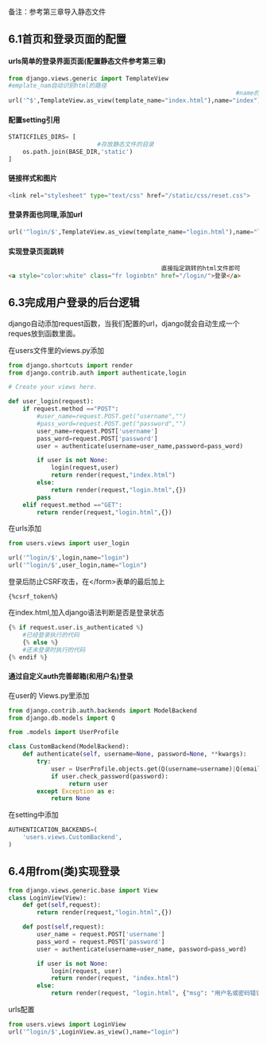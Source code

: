 备注：参考第三章导入静态文件

## 6.1首页和登录页面的配置

#### urls简单的登录界面页面\(配置静态文件参考第三章\)

```py
from django.views.generic import TemplateView
#emplate_nam自动识别html的路径
                                                                #name的名字随意
url('^$',TemplateView.as_view(template_name="index.html"),name="index")
```

#### 配置setting引用

```py
STATICFILES_DIRS= [
                         #存放静态文件的目录    
    os.path.join(BASE_DIR,'static')
]
```

#### 链接样式和图片

```py
<link rel="stylesheet" type="text/css" href="/static/css/reset.css">
```

#### 登录界面也同理,添加url

```py
url('^login/$',TemplateView.as_view(template_name="login.html"),name="login")
```

#### 实现登录页面跳转

```html
                                           直接指定跳转的html文件即可
<a style="color:white" class="fr loginbtn" href="/login/">登录</a>
```

## 6.3完成用户登录的后台逻辑

django自动添加request函数，当我们配置的url，django就会自动生成一个reques放到函数里面。

在users文件里的views.py添加

```py
from django.shortcuts import render
from django.contrib.auth import authenticate,login

# Create your views here.

def user_login(request):
    if request.method =="POST":
        #user_name=request.POST.get("username","")
        #pass_word=request.POST.get("password","")
        user_name=request.POST['username']
        pass_word=request.POST['password']
        user = authenticate(username=user_name,password=pass_word)

        if user is not None:
            login(request,user)
            return render(request,"index.html")
        else:
            return render(request,"login.html",{})
        pass
    elif request.method =="GET":
        return render(request,"login.html",{})
```

在urls添加

```py
from users.views import user_login

url('^login/$',login,name="login")
url('^login/$',user_login,name="login")
```

登录后防止CSRF攻击，在&lt;/form&gt;表单的最后加上

```
{%csrf_token%}
```

在index.html,加入django语法判断是否是登录状态

```py
{% if request.user.is_authenticated %}
    #已经登录执行的代码
    {% else %}
    #还未登录时执行的代码
{% endif %}
```

#### 通过自定义auth完善邮箱\(和用户名\)登录

在user的 Views.py里添加

```py
from django.contrib.auth.backends import ModelBackend
from django.db.models import Q

from .models import UserProfile

class CustomBackend(ModelBackend):
    def authenticate(self, username=None, password=None, **kwargs):
        try:
            user = UserProfile.objects.get(Q(username=username)|Q(email=username))
            if user.check_password(password):
                 return user
        except Exception as e:
            return None
```

在setting中添加

```py
AUTHENTICATION_BACKENDS=(
    'users.views.CustomBackend',
)
```

## 6.4用from\(类\)实现登录

```py
from django.views.generic.base import View
class LoginView(View):
    def get(self,request):
        return render(request,"login.html",{})

    def post(self,request):
        user_name = request.POST['username']
        pass_word = request.POST['password']
        user = authenticate(username=user_name, password=pass_word)

        if user is not None:
            login(request, user)
            return render(request, "index.html")
        else:
            return render(request, "login.html", {"msg": "用户名或密码错误"})
```

urls配置

```py
from users.views import LoginView
url('^login/$',LoginView.as_view(),name="login")
```



